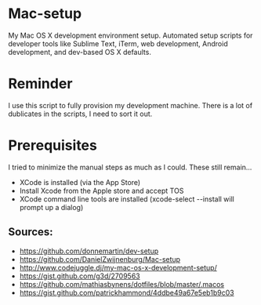 # Mac-setup

My Mac OS X development environment setup. Automated setup scripts for developer tools like Sublime Text, iTerm, web development, Android development, and dev-based OS X defaults.


# Reminder
I use this script to fully provision my development machine.
There is a lot of dublicates in the scripts, I need to sort it out.


# Prerequisites

I tried to minimize the manual steps as much as I could. These still remain...

- XCode is installed (via the App Store)
- Install Xcode from the Apple store and accept TOS
- XCode command line tools are installed (xcode-select --install will prompt up a dialog)





## Sources:

- https://github.com/donnemartin/dev-setup
- https://github.com/DanielZwijnenburg/Mac-setup
- http://www.codejuggle.dj/my-mac-os-x-development-setup/
- https://gist.github.com/g3d/2709563
- https://github.com/mathiasbynens/dotfiles/blob/master/.macos
- https://gist.github.com/patrickhammond/4ddbe49a67e5eb1b9c03
